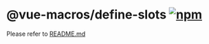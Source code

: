# @vue-macros/define-slots [![npm](https://img.shields.io/npm/v/@vue-macros/define-slots.svg)](https://npmjs.com/package/@vue-macros/define-slots)

Please refer to [README.md](https://github.com/vue-macros/vue-macros#readme)
